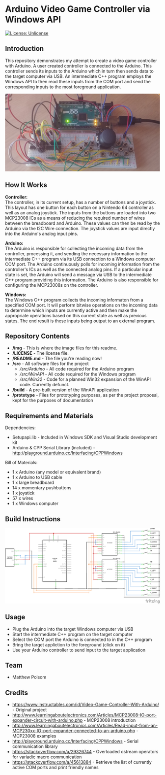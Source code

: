 Arduino Video Game Controller via Windows API
=
[![License: Unlicense](https://img.shields.io/badge/license-Unlicense-blue.svg)](http://unlicense.org/)

Introduction
-
This repository demonstrates my attempt to create a video game controller with Arduino. A user created controller is connected to the Arduino. This controller sends its inputs to the Arduino which in turn then sends data to the target computer via USB. An intermediate C++ program employs the Windows API to then read these inputs from the COM port and send the corresponding inputs to the most foreground application.

![alt text][pic2]

[pic2]: https://github.com/MattMan569/CS207Project/blob/master/img/build_pic.jpg "CS 207 Build Picture"

How It Works
-
<b>Controller:</b><br />
The controller, in its current setup, has a number of buttons and a joystick. This layout has one button for each button on a Nintendo 64 controller as well as an analog joystick. The inputs from the buttons are loaded into two MCP23008 ICs as a means of reducing the required number of wires between the breadboard and Arduino. These values can then be read by the Arduino via the I2C Wire connection. The joystick values are input directly into the Arduino's analog input pins.

<b>Arduino:</b><br />
The Arduino is responsible for collecting the incoming data from the controller, processing it, and sending the necessary information to the intermediate C++ program via its USB connection to a Windows computer COM port. The Arduino continuously polls for incoming information from the controller's ICs as well as the connected analog pins. If a particular input state is set, the Arduino will send a message via USB to the intermediate C++ program providing this information. The Arduino is also responsible for configuring the MCP23008s on the controller.

<b>Windows:</b><br />
The Windows C++ program collects the incoming informaton from a specified COM port. It will perform bitwise operations on the incoming data to determine which inputs are currently active and then make the appropriate operations based on this current state as well as previous states. The end result is these inputs being output to an external program.

Repository Contents
-
* **/img** - This is where the image files for this readme.
* **/LICENSE** - The license file.
* **/README.md** - The file you're reading now!
* **/src** - All software files for the project
  * */src/Arduino* - All code required for the Arduino program
  * */src/WinAPI* - All code required for the Windows program
  * */src/Win32* - Code for a planned Win32 expansion of the WinAPI code. Currently defunct.
* **/build** - A pre-built version of the WinAPI application
* **/prototype** - Files for prototyping purposes, as per the project proposal, kept for the purposes of documentation

Requirements and Materials
-
Dependencies:
* Setupapi.lib - Included in Windows SDK and Visual Studio development kit
* Arduino & CPP Serial Library (included) - http://playground.arduino.cc/Interfacing/CPPWindows

Bill of Materials:
* 1 x Arduino (any model or equivalent brand)
* 1 x Arduino to USB cable
* 1 x large breadboard
* 14 x momentary pushbuttons
* 1 x joystick
* 57 x wires
* 1 x Windows computer

Build Instructions
-
![alt text][pic1]

[pic1]: https://github.com/MattMan569/CS207Project/blob/master/img/cs207_schem.png "CS 207 Build Schematic"

Usage
-
* Plug the Arduino into the target Windows computer via USB
* Start the intermediate C++ program on the target computer
* Select the COM port the Arduino is connected to in the C++ program
* Bring the target appliction to the foreground (click on it)
* Use your Arduino controller to send input to the target application

Team
-
* Matthew Polsom

Credits
-
* https://www.instructables.com/id/Video-Game-Controller-With-Arduino/ - Original project
* http://www.learningaboutelectronics.com/Articles/MCP23008-IO-port-expander-circuit-with-arduino.php - MCP23008 introduction
* http://www.learningaboutelectronics.com/Articles/Read-input-from-an-MCP230xx-IO-port-expander-connected-to-an-arduino.php - MCP23008 examples
* http://playground.arduino.cc/Interfacing/CPPWindows - Serial communication library
* https://stackoverflow.com/a/29326744 - Overloaded ostream operators for variadic macro communication
* https://stackoverflow.com/a/45613884 - Retrieve the list of currently active COM ports and print friendly names
